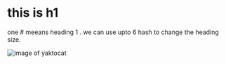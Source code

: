 # this is h1
 one # meeans heading 1 . we can use upto 6 hash to change the heading size.

 ![image of yaktocat](https://octodex.github.com/images/yaktocat.png)
